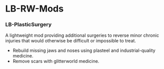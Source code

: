 # LB-RW-Mods

### LB-PlasticSurgery

A lightweight mod providing additional surgeries to reverse minor chronic injuries that would otherwise be difficult or impossible to treat.

- Rebuild missing jaws and noses using plasteel and industrial-quality medicine.
- Remove scars with glitterworld medicine.
